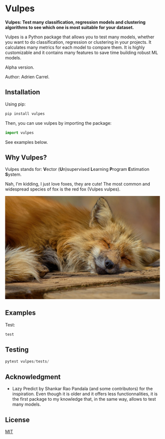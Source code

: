 # Vulpes

**Vulpes: Test many classification, regression models and clustering algorithms to see which one is most suitable for your dataset.**

Vulpes is a Python package that allows you to test many models, whether you want to do classification, regression or clustering in your projects. It calculates many metrics for each model to compare them. It is highly customizable and it contains many features to save time building robust ML models.

Alpha version.

Author: Adrien Carrel.

## Installation

Using pip:

```python
pip install vulpes
```

Then, you can use vulpes by importing the package:

```python
import vulpes
```

See examples below.

## Why Vulpes?

Vulpes stands for: **V**ector (**U**n)supervised **L**earning **P**rogram **E**stimation **S**ystem.

Nah, I'm kidding, I just love foxes, they are cute! The most common and widespread species of fox is the red fox (Vulpes vulpes).

![alt text](https://github.com/AdrienC21/vulpes/blob/main/fox.jpg?raw=true)

## Examples

Test:

```python
test
```

## Testing

```python
pytest vulpes/tests/
```

## Acknowledgment

- Lazy Predict by Shankar Rao Pandala (and some contributors) for the inspiration. Even though it is older and it offers less functionnalities, it is the first package to my knowledge that, in the same way, allows to test many models.

## License

[MIT](https://choosealicense.com/licenses/mit/)
